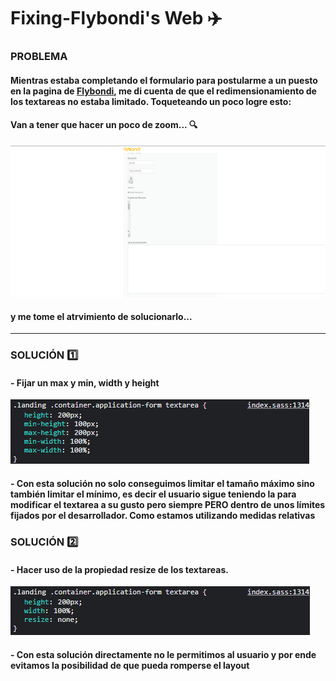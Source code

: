 # Fixing-Flybondi's Web ✈️

### PROBLEMA
#### Mientras estaba completando el formulario para postularme a un puesto en la pagina de [Flybondi](https://flybondi.breezy.hr/p/0097a6a84e48/apply?token=2157224a6c21&source=Career%20Portal), me di cuenta de que el redimensionamiento de los textareas no estaba limitado. Toqueteando un poco logre esto: 
#### Van a tener que hacer un poco de zoom... 🔍


![img](problema.png)


#### y me tome el atrvimiento de solucionarlo... 

--------------------

### SOLUCIÓN 1️⃣
#### - Fijar un max y min, width y height 

![img](minymax.png)

#### - Con esta solución no solo conseguimos limitar el tamaño máximo sino también limitar el mínimo, es decir el usuario sigue teniendo la para modificar el textarea a su gusto pero siempre PERO dentro de unos límites fijados por el desarrollador. Como estamos utilizando medidas relativas 

### SOLUCIÓN 2️⃣
#### - Hacer uso de la propiedad resize de los textareas.

![img](none.png)

#### - Con esta solución directamente no le permitimos al usuario y por ende evitamos la posibilidad de que pueda romperse el layout